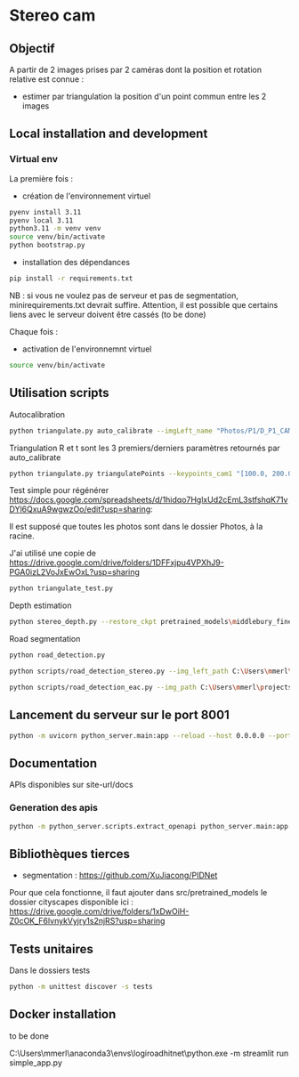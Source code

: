 # Stereo cam

## Objectif

A partir de 2 images prises par 2 caméras dont la position et rotation relative est connue :

* estimer par triangulation la position d'un point commun entre les 2 images

## Local installation and development

### Virtual env

La première fois :

* création de l'environnement virtuel

```bash
pyenv install 3.11
pyenv local 3.11
python3.11 -m venv venv
source venv/bin/activate
python bootstrap.py
```

* installation des dépendances

```bash
pip install -r requirements.txt
```

NB : si vous ne voulez pas de serveur et pas de segmentation, minirequirements.txt devrait suffire.
Attention, il est possible que certains liens avec le serveur doivent être cassés (to be done)

Chaque fois :

* activation de l'environnemnt virtuel

```bash
source venv/bin/activate
```

## Utilisation scripts

Autocalibration

```bash
python triangulate.py auto_calibrate --imgLeft_name "Photos/P1/D_P1_CAM_G_0_EAC.png" --imgRight_name "Photos/P1/D_P1_CAM_D_0_EAC.png" --initial_params "[0, 0, 0, 1.12, 0, 0]" --bnds "[[-0.17, 0.17], [-0.17, 0.17], [-0.17, 0.17], [1.11, 1.13], [-0.12001, 0.12001], [-0.12001, 0.12001]]" --inlier_threshold 0.01 
```

Triangulation
R et t sont les 3 premiers/derniers paramètres retournés par auto_calibrate

```bash
python triangulate.py triangulatePoints --keypoints_cam1 "[100.0, 200.0]" --keypoints_cam2 "[150.0, 250.0]" --image_width 5376 --image_height 2388 --R "[0.0, 0.0, 0.0]" --t "[1.12, 0.0, 0.0]"

```

Test simple pour régénérer <https://docs.google.com/spreadsheets/d/1hidqo7HglxUd2cEmL3stfshqK71vDYl6QxuA9wgwzOo/edit?usp=sharing>:

Il est supposé que toutes les photos sont dans le dossier Photos, à la racine.

J'ai utilisé une copie de <https://drive.google.com/drive/folders/1DFFxjpu4VPXhJ9-PGA0izL2VoJxEwOxL?usp=sharing>

```bash
python triangulate_test.py

```

Depth estimation

```bash
python stereo_depth.py --restore_ckpt pretrained_models\middlebury_finetune.pth --valid_iters 180 --max_disp 768 --left_img C:\Users\mmerl\projects\stereo_cam\static\photos\13_rectified_left.jpg --right_img C:\Users\mmerl\projects\stereo_cam\static\photos\13_rectified_right.jpg  --output_directory output
```

Road segmentation

```bash
python road_detection.py
```

```bash
python scripts/road_detection_stereo.py --img_left_path C:\Users\mmerl\projects\stereo_cam\undistorted_CUBE\13_rectified_left.jpg --img_right_path C:\Users\mmerl\projects\stereo_cam\undistorted_CUBE\13_rectified_right.jpg --calibration_path C:\Users\mmerl\projects\stereo_cam\calibration\stereodemo_calibration.json
```

```bash
python scripts/road_detection_eac.py --img_path C:\Users\mmerl\projects\stereo_cam\Photos\P5\D_P5_CAM_G_0_EAC.png 
```


## Lancement du serveur sur le port 8001

```bash
python -m uvicorn python_server.main:app --reload --host 0.0.0.0 --port 8001

```

## Documentation

APIs disponibles sur site-url/docs

### Generation des apis

```bash
python -m python_server.scripts.extract_openapi python_server.main:app --out python_server/docs/openapi.json
```

## Bibliothèques tierces

* segmentation : <https://github.com/XuJiacong/PIDNet>

Pour que cela fonctionne, il faut ajouter dans src/pretrained_models le dossier cityscapes disponible ici : <https://drive.google.com/drive/folders/1xDwOiH-Z0cOK_F6lvnykVyjry1s2njRS?usp=sharing>


## Tests unitaires
Dans le dossiers tests

```bash
python -m unittest discover -s tests
```

## Docker installation

to be done

C:\Users\mmerl\anaconda3\envs\logiroadhitnet\python.exe -m streamlit run simple_app.py

